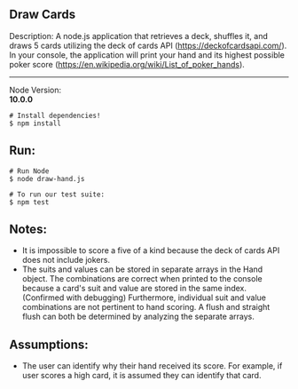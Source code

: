 Draw Cards
---
Description: A node.js application that retrieves a deck, shuffles it, and draws
5 cards utilizing the deck of cards API (https://deckofcardsapi.com/). In your
console, the application will print your hand and its highest possible poker
score (https://en.wikipedia.org/wiki/List_of_poker_hands).
________________
Node Version:     
**10.0.0**  
```
# Install dependencies!
$ npm install
```
Run:
---
```
# Run Node
$ node draw-hand.js
```
```
# To run our test suite:
$ npm test
```
Notes:
---
- It is impossible to score a five of a kind because the deck of cards API
does not include jokers.
- The suits and values can be stored in separate arrays in the Hand object. The
combinations are correct when printed to the console because a card's suit and
value are stored in the same index. (Confirmed with debugging)
Furthermore, individual suit and value combinations are not pertinent to
hand scoring. A flush and straight flush can both be determined by analyzing
the separate arrays.

Assumptions:
---
- The user can identify why their hand received its score. For example,
if user scores a high card, it is assumed they can identify that card.
